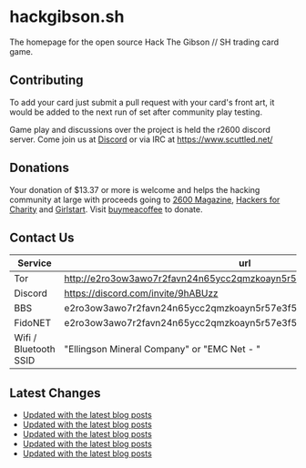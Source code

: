 # hackgibson.sh
The homepage for the open source Hack The Gibson // SH trading card game.


## Contributing

To add your card just submit a pull request with your card's front art, it would be added to the next run of set after community play testing.

Game play and discussions over the project is held the r2600 discord server. Come join us at [Discord](https://discord.com/invite/9hABUzz) or via IRC at https://www.scuttled.net/


## Donations

Your donation of $13.37 or more is welcome and helps the hacking community at large with proceeds going to [2600 Magazine](https://2600.com/), [Hackers for Charity](https://hackersforcharity.org) and [Girlstart](https://girlstart.org).  Visit [buymeacoffee](https://www.buymeacoffee.com/hackgibson.sh) to donate.


## Contact Us

Service | url
-|-
Tor | http://e2ro3ow3awo7r2favn24n65ycc2qmzkoayn5r57e3f56nvjwdcgg32ad.onion
Discord | https://discord.com/invite/9hABUzz
BBS | e2ro3ow3awo7r2favn24n65ycc2qmzkoayn5r57e3f56nvjwdcgg32ad.onion:23
FidoNET | e2ro3ow3awo7r2favn24n65ycc2qmzkoayn5r57e3f56nvjwdcgg32ad.onion:24554
Wifi / Bluetooth SSID | "Ellingson Mineral Company" or "EMC Net - <fidonet address>"

## Latest Changes
<!-- BLOG-POST-LIST:START -->
- [Updated with the latest blog posts](https://github.com/DFW2600/hackgibson.sh/commit/0ba371603cd96d127d0b5cbab73543f21a9a2baa)
- [Updated with the latest blog posts](https://github.com/DFW2600/hackgibson.sh/commit/93027b6ffbb24dc17b0fa8c7ab6fb941a11887ea)
- [Updated with the latest blog posts](https://github.com/DFW2600/hackgibson.sh/commit/dab62ef0c52af2f27b14c30f000d48802c6a8f5c)
- [Updated with the latest blog posts](https://github.com/DFW2600/hackgibson.sh/commit/9b16bfbfc4c7226c7a5d34140f4b254d2cfb3ecc)
- [Updated with the latest blog posts](https://github.com/DFW2600/hackgibson.sh/commit/65de9749e25254804fb0d639c5a9b6f8cbba9c71)
<!-- BLOG-POST-LIST:END -->
